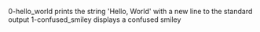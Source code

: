 0-hello_world prints the string 'Hello, World' with a new line to the standard output
1-confused_smiley displays a confused smiley
